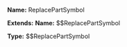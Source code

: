 **Name:** ReplacePartSymbol

**Extends:** **Name:** $$ReplacePartSymbol

**Type:** $$ReplacePartSymbol

